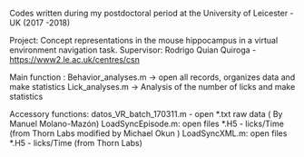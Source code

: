 Codes written during my postdoctoral period at the University of Leicester - UK (2017 -2018)

Project: Concept representations in the mouse hippocampus in a virtual environment navigation task.
Supervisor: Rodrigo Quian Quiroga - https://www2.le.ac.uk/centres/csn

Main function : Behavior_analyses.m -> open all records, organizes data and make statistics
                        Lick_analyses.m -> Analysis of the number of licks and make statistics


Accessory functions: datos_VR_batch_170311.m - open *.txt raw data ( By Manuel Molano-Mazón)
                                   LoadSyncEpisode.m: open files *.H5 - licks/Time (from Thorn Labs modified by Michael Okun )
                                   LoadSyncXML.m: open files *.H5 - licks/Time (from Thorn Labs)
